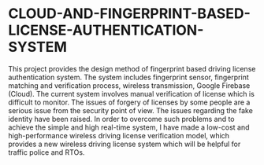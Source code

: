 # CLOUD-AND-FINGERPRINT-BASED-LICENSE-AUTHENTICATION-SYSTEM
This project provides the design method of fingerprint based driving license authentication system. The system includes fingerprint sensor, fingerprint matching and verification process, wireless transmission, Google Firebase (Cloud). The current system involves manual verification of license which is difficult to monitor. The issues of forgery of licenses by some people are a serious issue from the security point of view. The issues regarding the fake identity have been raised. In order to overcome such problems and to achieve the simple and high real-time system, I have made a low-cost and high-performance wireless driving license verification model, which provides a new wireless driving license system which will be helpful for traffic police and RTOs.
